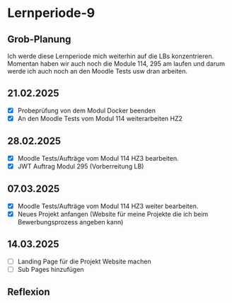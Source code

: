 # Lernperiode-9

## Grob-Planung

Ich werde diese Lernperiode mich weiterhin auf die LBs konzentrieren. Momentan haben wir auch noch die Module 114, 295 am laufen und darum werde ich auch noch an den Moodle Tests usw dran arbeiten.

## 21.02.2025

- [x] Probeprüfung von dem Modul Docker beenden
- [x] An den Moodle Tests vom Modul 114 weiterarbeiten HZ2

## 28.02.2025

- [x] Moodle Tests/Aufträge vom Modul 114 HZ3 bearbeiten. 
- [x] JWT Auftrag Modul 295 (Vorberreitung LB)

## 07.03.2025

- [x] Moodle Tests/Aufträge vom Modul 114 HZ3 weiter bearbeiten. 
- [x] Neues Projekt anfangen (Website für meine Projekte die ich beim Bewerbungsprozess angeben kann)

## 14.03.2025

- [ ] Landing Page für die Projekt Website machen 
- [ ] Sub Pages hinzufügen

## Reflexion
